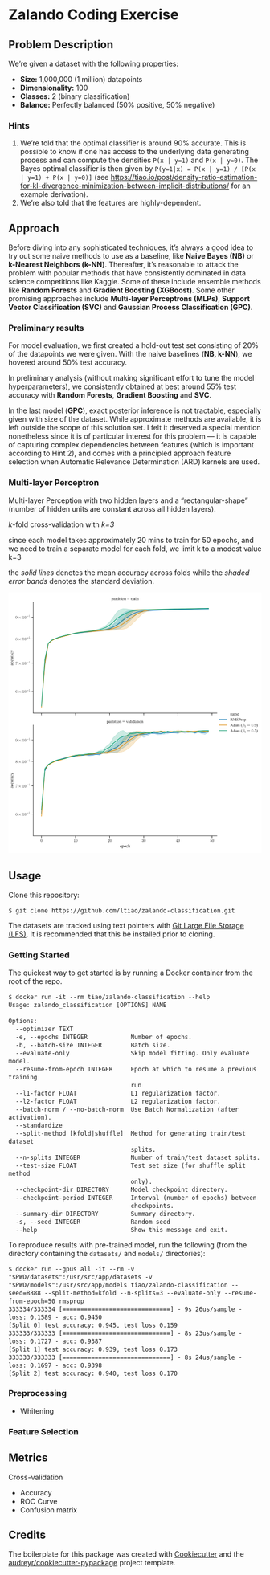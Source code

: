 # Zalando Coding Exercise

## Problem Description

We’re given a dataset with the following properties:

* **Size:** 1,000,000 (1 million) datapoints
* **Dimensionality:** 100
* **Classes:** 2 (binary classification)
* **Balance:** Perfectly balanced (50% positive, 50% negative)

### Hints

1. We’re told that the optimal classifier is around 90% accurate. This is 
   possible to know if one has access to the underlying data generating process 
   and can compute the densities `P(x | y=1)` and `P(x | y=0)`. 
   The Bayes optimal classifier is then given by `P(y=1|x) = P(x | y=1) / [P(x | y=1) + P(x | y=0)]` 
   (see https://tiao.io/post/density-ratio-estimation-for-kl-divergence-minimization-between-implicit-distributions/ 
   for an example derivation).
2. We’re also told that the features are highly-dependent.

## Approach

Before diving into any sophisticated techniques, it’s always a good idea to try
out some naive methods to use as a baseline, like **Naive Bayes (NB)** or 
**k-Nearest Neighbors (k-NN)**. 
Thereafter, it’s reasonable to attack the problem with popular methods that 
have consistently dominated in data science competitions like Kaggle. Some of 
these include ensemble methods like **Random Forests** and **Gradient Boosting (XGBoost)**. 
Some other promising approaches include **Multi-layer Perceptrons (MLPs)**, 
**Support Vector Classification (SVC)** and **Gaussian Process Classification (GPC)**. 

### Preliminary results

For model evaluation, we first created a hold-out test set  consisting of 20% 
of the datapoints we were given. With the naive baselines (**NB, k-NN**), we 
hovered around 50% test accuracy.

In preliminary analysis (without making significant effort to tune the model 
hyperparameters), we consistently obtained at best around 55% test accuracy 
with **Random Forests**, **Gradient Boosting** and **SVC**.

In the last model (**GPC**), exact posterior inference is not tractable, 
especially given with size of the dataset. While approximate methods are 
available, it is left outside the scope of this solution set. I felt it 
deserved a special mention nonetheless since it is of particular interest for 
this problem — it is capable of capturing complex dependencies between features
(which is important according to Hint 2), and comes with a principled approach
feature selection when Automatic Relevance Determination (ARD) kernels are used.

### **Multi-layer Perceptron**

Multi-layer Perception with two hidden layers and a “rectangular-shape” (number 
of hidden units are constant across all hidden layers).

*k*-fold cross-validation with *k=3*

since each model takes approximately 20 mins to train for 50 epochs, and we 
need to train a separate model for each fold, we limit k to a modest value k=3

the *solid lines* denotes the mean accuracy across folds while the *shaded 
error bands* denotes the standard deviation.

![Results](results-2.hires.png)

## Usage

Clone this repository:

```
$ git clone https://github.com/ltiao/zalando-classification.git
```

The datasets are tracked using text pointers with [Git Large File Storage (LFS)](https://git-lfs.github.com/).
It is recommended that this be installed prior to cloning.

### Getting Started

The quickest way to get started is by running a Docker container from the root 
of the repo.

```console
$ docker run -it --rm tiao/zalando-classification --help
Usage: zalando_classification [OPTIONS] NAME

Options:
  --optimizer TEXT
  -e, --epochs INTEGER            Number of epochs.
  -b, --batch-size INTEGER        Batch size.
  --evaluate-only                 Skip model fitting. Only evaluate model.
  --resume-from-epoch INTEGER     Epoch at which to resume a previous training
                                  run
  --l1-factor FLOAT               L1 regularization factor.
  --l2-factor FLOAT               L2 regularization factor.
  --batch-norm / --no-batch-norm  Use Batch Normalization (after activation).
  --standardize
  --split-method [kfold|shuffle]  Method for generating train/test dataset
                                  splits.
  --n-splits INTEGER              Number of train/test dataset splits.
  --test-size FLOAT               Test set size (for shuffle split method
                                  only).
  --checkpoint-dir DIRECTORY      Model checkpoint directory.
  --checkpoint-period INTEGER     Interval (number of epochs) between
                                  checkpoints.
  --summary-dir DIRECTORY         Summary directory.
  -s, --seed INTEGER              Random seed
  --help                          Show this message and exit.
```

To reproduce results with pre-trained model, run the following (from the 
directory containing the `datasets/` and `models/` directories):

```console
$ docker run --gpus all -it --rm -v "$PWD/datasets":/usr/src/app/datasets -v "$PWD/models":/usr/src/app/models tiao/zalando-classification --seed=8888 --split-method=kfold --n-splits=3 --evaluate-only --resume-from-epoch=50 rmsprop
333334/333334 [==============================] - 9s 26us/sample - loss: 0.1589 - acc: 0.9450
[Split 0] test accuracy: 0.945, test loss 0.159
333333/333333 [==============================] - 8s 23us/sample - loss: 0.1727 - acc: 0.9387
[Split 1] test accuracy: 0.939, test loss 0.173
333333/333333 [==============================] - 8s 24us/sample - loss: 0.1697 - acc: 0.9398
[Split 2] test accuracy: 0.940, test loss 0.170
```

### Preprocessing

* Whitening

### **Feature Selection**

## Metrics

Cross-validation

* Accuracy
* ROC Curve
* Confusion matrix

## Credits

The boilerplate for this package was created with [Cookiecutter] and the 
[audreyr/cookiecutter-pypackage] project template.

[Cookiecutter]: https://github.com/audreyr/cookiecutter
[audreyr/cookiecutter-pypackage]: https://github.com/audreyr/cookiecutter-pypackage
